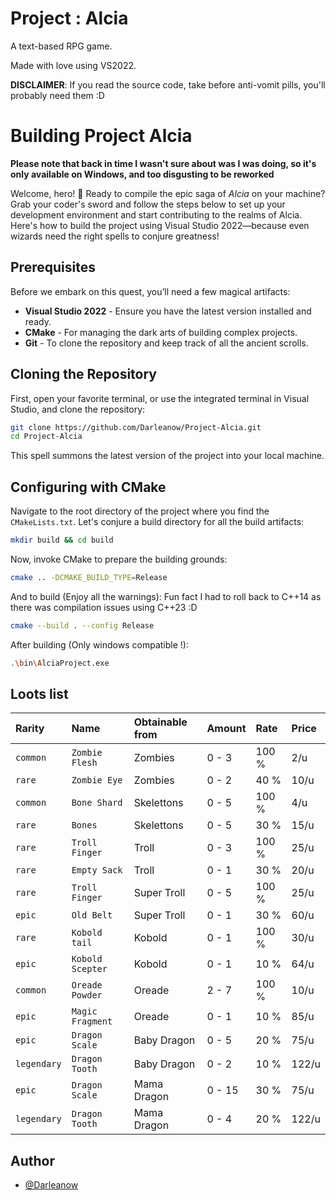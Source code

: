 ﻿
# Project : Alcia

A text-based RPG game.

Made with love using VS2022.

**DISCLAIMER**: If you read the source code, take before anti-vomit pills, you'll probably need them :D

# Building Project Alcia

**Please note that back in time I wasn't sure about was I was doing, so it's only available on Windows, and too disgusting to be reworked**

Welcome, hero! 🌟 Ready to compile the epic saga of *Alcia* on your machine? Grab your coder's sword and follow the steps below to set up your development environment and start contributing to the realms of Alcia. Here's how to build the project using Visual Studio 2022—because even wizards need the right spells to conjure greatness!

## Prerequisites

Before we embark on this quest, you’ll need a few magical artifacts:

- **Visual Studio 2022** - Ensure you have the latest version installed and ready.
- **CMake** - For managing the dark arts of building complex projects.
- **Git** - To clone the repository and keep track of all the ancient scrolls.

## Cloning the Repository

First, open your favorite terminal, or use the integrated terminal in Visual Studio, and clone the repository:

```bash
git clone https://github.com/Darleanow/Project-Alcia.git
cd Project-Alcia
```

This spell summons the latest version of the project into your local machine.

## Configuring with CMake

Navigate to the root directory of the project where you find the `CMakeLists.txt`. Let's conjure a build directory for all the build artifacts:

```bash
mkdir build && cd build
```

Now, invoke CMake to prepare the building grounds:

```bash
cmake .. -DCMAKE_BUILD_TYPE=Release
```

And to build (Enjoy all the warnings):
Fun fact I had to roll back to C++14 as there was compilation issues using C++23 :D

```bash
cmake --build . --config Release
```

After building (Only windows compatible !):

```bash
.\bin\AlciaProject.exe
```

## Loots list

| Rarity    | Name           | Obtainable from            |Amount | Rate    | Price   |
| :-------- | :------------- | :------------------------- |:----- |:------- |:------- |
| `common`  | `Zombie Flesh` | Zombies                    | 0 - 3 | 100 %   | 2/u |
| `rare`    | `Zombie Eye`   | Zombies                    | 0 - 2 | 40 %    | 10/u|
| `common`    | `Bone Shard` | Skelettons                 | 0 - 5 | 100 %   | 4/u |
| `rare`    | `Bones`        | Skelettons                 | 0 - 5 | 30 %    | 15/u|
| `rare`    | `Troll Finger` | Troll                      | 0 - 3 | 100 %   | 25/u|
| `rare`    | `Empty Sack`   | Troll                      | 0 - 1 | 30 %    | 20/u|
| `rare`    | `Troll Finger` | Super Troll                | 0 - 5 | 100 %   | 25/u|
| `epic`    | `Old Belt`     | Super Troll                | 0 - 1 | 30 %    | 60/u|
| `rare`    | `Kobold tail`  | Kobold                     | 0 - 1 | 100 %   | 30/u|
| `epic`    |`Kobold Scepter`| Kobold                     | 0 - 1 | 10 %    | 64/u|
| `common`  |`Oreade Powder `| Oreade                     | 2 - 7 | 100 %   | 10/u|
| `epic`    |`Magic Fragment`| Oreade                     | 0 - 1 | 10 %    | 85/u|
| `epic`    | `Dragon Scale `| Baby Dragon                | 0 - 5 | 20 %    | 75/u|
| `legendary`|`Dragon Tooth `| Baby Dragon                | 0 - 2 | 10 %    |122/u|
| `epic`    | `Dragon Scale `| Mama Dragon                | 0 - 15 | 30 %   | 75/u|
| `legendary`|`Dragon Tooth `| Mama Dragon                | 0 - 4 | 20 %    |122/u|

## Author

- [@Darleanow](https://www.github.com/Darleanow)
